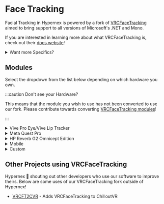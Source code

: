 # Face Tracking

Facial Tracking in Hypernex is powered by a fork of [VRCFaceTracking](https://github.com/TigersUniverse/VRCFaceTracking) aimed to bring support to all versions of Microsoft's .NET and Mono.

If you are interested in learning more about what VRCFaceTracking is, check out their [docs website](https://docs.vrcft.io/)!

<details><summary>Want more Specifics?</summary>
<p>

With using VRCFaceTracking, it brings its own advantages and disadvantages, mainly due to the complexity of the project.

<span className="semi-bigger-text">Advantages of using VRCFaceTracking</span><br />

VRCFaceTracking is ahead of the game when it comes to both community support and tracking reliability. When it comes down to their [Unified Expressions](https://docs.vrcft.io/docs/tutorial-avatars/tutorial-avatars-extras/unified-blendshapes), quality is unmet by any other Facial Tracking provider, while still providing support for all [other standards](https://docs.vrcft.io/docs/tutorial-avatars/tutorial-avatars-extras/compatibility/overview).

On top of having improved expressions, they also have the community behind them. As of writing, their community server has over 5k members and their repository has over 800 commits. There is clear evidence of continuous support and passion behind everything they do. This makes it incredibly great for creators to work with when it comes to support, as it does not have to be generalized to just Hypernex, but can be extended to all of VRCFaceTracking.

<span className="semi-bigger-text">Disadvantages of using VRCFaceTracking</span><br />

The biggest disadvantage to all of it, is since our fork needs to run in any version of .NET, it also requires *all modules* to be recompiled. While most modules are fairly easy to recompile and keep up-to-date, some require small changes in code to ensure they run correctly on all platforms. This can be very time consuming, especially after a big VRCFaceTracking update, where everything would have to be recompiled again to support the latest version.

Another disadvantage is completely changing how VRCFaceTracking works at its core. VRCFaceTracking is designed to be an OSC application; however, our fork aims to remove (or really disable) that feature and pull data *[oddly](https://github.com/TigersUniverse/Hypernex.Unity/blob/main/Assets/Scripts/ExtendedTracking/VRCFTParameters.cs)*. This complicated code, required to extend VRCFaceTracking support without OSC, makes it more difficult for developers to contribute to our own project.

<span className="semi-bigger-text">So... Is it a good thing?</span><br />

Fortunately, because of our contributors, we can make the job a little easier on the users and creators. Below are some precompiled modules which are ready to go for any version of our VRCFaceTracking!

</p>
</details>

## Modules

Select the dropdown from the list below depending on which hardware you own.

:::caution Don't see your Hardware?

This means that the module you wish to use has not been converted to use our fork. Please contribute towards converting [VRCFaceTracking modules](https://docs.vrcft.io/docs/category/hardware-guides)!

:::

<details><summary>Vive Pro Eye/Vive Lip Tracker</summary>
<p>

+ [SRanipalTrackingModule](https://github.com/TigersUniverse/SRanipalTrackingModule) - Adds support for the Vive Pro Eye and the Vive Lip Tracker

</p>
</details>

<details><summary>Meta Quest Pro</summary>
<p>

+ [VirtualDesktop.VRCFaceTracking](https://github.com/TigersUniverse/VirtualDesktop.VRCFaceTracking) - Adds support for Virtual Desktop Face Tracking
+ [LinkFT](https://github.com/TigersUniverse/LinkFT) - Adds support for SteamLink Face Tracking
+ [VRCFT-ALVR](https://github.com/TigersUniverse/VRCFT-ALVR) - Adds support for ALVR Face Tracking

</p>
</details>

<details><summary>HP Reverb G2 Omnicept Edition</summary>
<p>

+ [VRCFTOmniceptModule](https://github.com/TigersUniverse/VRCFTOmniceptModule) - Adds support for HP Omnicept eye tracking

</p>
</details>

<details><summary>Mobile</summary>
<p>

+ [VRCFaceTracking-LiveLink](https://github.com/TigersUniverse/VRCFaceTracking-LiveLink) - Adds support for the Live Link app
+ [VRCFaceTracking-MeowFace](https://github.com/TigersUniverse/VRCFaceTracking-MeowFace) - Adds support for the MeowFace app

</p>
</details>

<details><summary>Custom</summary>
<p>

+ [ETVRTrackingModule](https://github.com/TigersUniverse/ETVRTrackingModule) - Adds support for ETVR
+ [VRCFT-Babble](https://github.com/TigersUniverse/VRCFT-Babble) - Adds support for Babble

</p>
</details>

## Other Projects using VRCFaceTracking

Hypernex 💙 shouting out other developers who use our software to improve theirs. Below are some uses of our VRCFaceTracking fork outside of Hypernex!

+ [VRCFT2CVR](https://github.com/200Tigersbloxed/VRCFT2CVR) - Adds VRCFaceTracking to ChilloutVR
